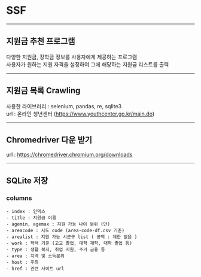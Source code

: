 # SSF
---
## 지원금 추천 프로그램  
다양한 지원금, 장학금 정보를 사용자에게 제공하는 프로그램  
사용자가 원하는 지원 자격을 설정하여 그에 해당하는 지원금 리스트를 출력  

---
## 지원금 목록 Crawling  
사용한 라이브러리 : selenium, pandas, re, sqlite3  
url : 온라인 청년센터 (https://www.youthcenter.go.kr/main.do)  
  
---
## Chromedriver 다운 받기  
url : https://chromedriver.chromium.org/downloads
  
---
## SQLite 저장  
### columns
    - index : 인덱스  
    - title : 지원금 이름  
    - agemin, agemax : 지원 가능 나이 범위 (만)
    - areacode : 시도 code (area-code-df.csv 기준)
    - arealist : 지원 가능 시군구 list ( 공백 : 제한 없음 ) 
    - work : 학력 기준 (고교 졸업, 대학 재학, 대학 졸업 등)
    - type : 생활 복지, 취업 지원, 주거 금융 등
    - area : 지역 및 소득분위
    - host : 주최
    - href : 관련 사이트 url

